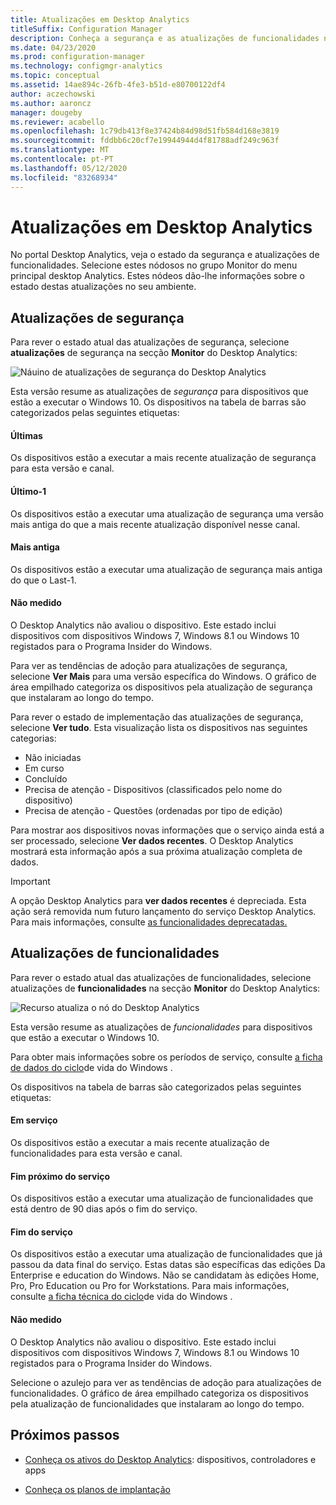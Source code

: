 ```yaml
---
title: Atualizações em Desktop Analytics
titleSuffix: Configuration Manager
description: Conheça a segurança e as atualizações de funcionalidades no Desktop Analytics.
ms.date: 04/23/2020
ms.prod: configuration-manager
ms.technology: configmgr-analytics
ms.topic: conceptual
ms.assetid: 14ae894c-26fb-4fe3-b51d-e80700122df4
author: aczechowski
ms.author: aaroncz
manager: dougeby
ms.reviewer: acabello
ms.openlocfilehash: 1c79db413f8e37424b84d98d51fb584d168e3819
ms.sourcegitcommit: fddbb6c20cf7e19944944d4f81788adf249c963f
ms.translationtype: MT
ms.contentlocale: pt-PT
ms.lasthandoff: 05/12/2020
ms.locfileid: "83268934"
---
```

# <a name="updates-in-desktop-analytics"></a>Atualizações em Desktop Analytics

No portal Desktop Analytics, veja o estado da segurança e atualizações de funcionalidades. Selecione estes nódosos no grupo Monitor do menu principal desktop Analytics. Estes nódeos dão-lhe informações sobre o estado destas atualizações no seu ambiente.


## <a name="security-updates"></a>Atualizações de segurança

Para rever o estado atual das atualizações de segurança, selecione **atualizações** de segurança na secção **Monitor** do Desktop Analytics:

![Náuino de atualizações de segurança do Desktop Analytics](media/security-updates.png)

Esta versão resume as atualizações de *segurança* para dispositivos que estão a executar o Windows 10. Os dispositivos na tabela de barras são categorizados pelas seguintes etiquetas:

#### <a name="latest"></a>Últimas

Os dispositivos estão a executar a mais recente atualização de segurança para esta versão e canal.

#### <a name="latest-1"></a>Último-1

Os dispositivos estão a executar uma atualização de segurança uma versão mais antiga do que a mais recente atualização disponível nesse canal.

#### <a name="older"></a>Mais antiga

Os dispositivos estão a executar uma atualização de segurança mais antiga do que o Last-1.

#### <a name="not-measured"></a>Não medido

O Desktop Analytics não avaliou o dispositivo. Este estado inclui dispositivos com dispositivos Windows 7, Windows 8.1 ou Windows 10 registados para o Programa Insider do Windows.  

Para ver as tendências de adoção para atualizações de segurança, selecione **Ver Mais** para uma versão específica do Windows. O gráfico de área empilhado categoriza os dispositivos pela atualização de segurança que instalaram ao longo do tempo.

Para rever o estado de implementação das atualizações de segurança, selecione **Ver tudo**. Esta visualização lista os dispositivos nas seguintes categorias:

- Não iniciadas
- Em curso
- Concluído
- Precisa de atenção - Dispositivos (classificados pelo nome do dispositivo)
- Precisa de atenção - Questões (ordenadas por tipo de edição)

Para mostrar aos dispositivos novas informações que o serviço ainda está a ser processado, selecione **Ver dados recentes**. O Desktop Analytics mostrará esta informação após a sua próxima atualização completa de dados.

  > [!IMPORTANT]
  > A opção Desktop Analytics para **ver dados recentes** é depreciada. Esta ação será removida num futuro lançamento do serviço Desktop Analytics. Para mais informações, consulte [as funcionalidades deprecatadas.](../core/plan-design/changes/deprecated/removed-and-deprecated-cmfeatures.md)<!--7080949-->  

## <a name="feature-updates"></a>Atualizações de funcionalidades

Para rever o estado atual das atualizações de funcionalidades, selecione atualizações de **funcionalidades** na secção **Monitor** do Desktop Analytics:

![Recurso atualiza o nó do Desktop Analytics](media/feature-updates.png)

Esta versão resume as atualizações de *funcionalidades* para dispositivos que estão a executar o Windows 10.

Para obter mais informações sobre os períodos de serviço, consulte [a ficha de dados do ciclo](https://support.microsoft.com/help/13853/windows-lifecycle-fact-sheet)de vida do Windows .  

Os dispositivos na tabela de barras são categorizados pelas seguintes etiquetas:

#### <a name="in-service"></a>Em serviço

Os dispositivos estão a executar a mais recente atualização de funcionalidades para esta versão e canal.  

#### <a name="near-end-of-service"></a>Fim próximo do serviço

Os dispositivos estão a executar uma atualização de funcionalidades que está dentro de 90 dias após o fim do serviço.

#### <a name="end-of-service"></a>Fim do serviço

Os dispositivos estão a executar uma atualização de funcionalidades que já passou da data final do serviço. Estas datas são específicas das edições Da Enterprise e education do Windows. Não se candidatam às edições Home, Pro, Pro Education ou Pro for Workstations. Para mais informações, consulte [a ficha técnica do ciclo](https://support.microsoft.com/help/13853/windows-lifecycle-fact-sheet)de vida do Windows .

#### <a name="not-measured"></a>Não medido

O Desktop Analytics não avaliou o dispositivo. Este estado inclui dispositivos com dispositivos Windows 7, Windows 8.1 ou Windows 10 registados para o Programa Insider do Windows.

Selecione o azulejo para ver as tendências de adoção para atualizações de funcionalidades. O gráfico de área empilhado categoriza os dispositivos pela atualização de funcionalidades que instalaram ao longo do tempo.

## <a name="next-steps"></a>Próximos passos

- [Conheça os ativos do Desktop Analytics](about-assets.md): dispositivos, controladores e apps  

- [Conheça os planos de implantação](about-deployment-plans.md)  

